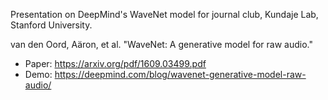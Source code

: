 Presentation on DeepMind's WaveNet model for journal club, Kundaje Lab, Stanford University.

van den Oord, Aäron, et al. "WaveNet: A generative model for raw audio."

- Paper: https://arxiv.org/pdf/1609.03499.pdf
- Demo: https://deepmind.com/blog/wavenet-generative-model-raw-audio/
